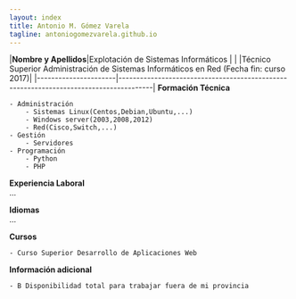 ```yaml
---
layout: index
title: Antonio M. Gómez Varela
tagline: antoniogomezvarela.github.io
---
```


|**Nombre y Apellidos**|Explotación de Sistemas Informáticos                                                   |
|                      |Técnico Superior Administración de Sistemas Informáticos en Red (Fecha fin: curso 2017)|
|----------------------|---------------------------------------------------------------------------------------|
**Formación Técnica**  

	- Administración  
		- Sistemas Linux(Centos,Debian,Ubuntu,...)  
		- Windows server(2003,2008,2012)  
		- Red(Cisco,Switch,...)  
	- Gestión  
		- Servidores  
	- Programación  
		- Python  
		- PHP  

**Experiencia Laboral**  
...  

**Idiomas**  
...  

**Cursos**  

	- Curso Superior Desarrollo de Aplicaciones Web  

**Información adicional**  
 
	- B Disponibilidad total para trabajar fuera de mi provincia  
